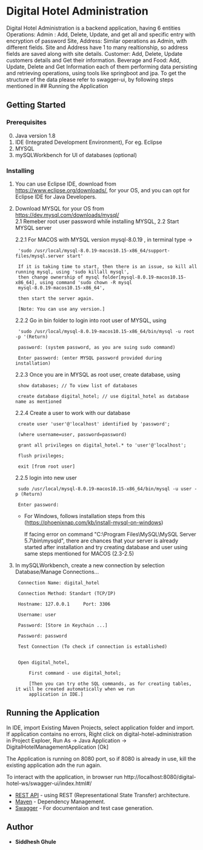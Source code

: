# Digital Hotel Administration
Digital Hotel Administration is a backend application, having 6 entities
Operations:
Admin : Add, Delete, Update, and get all and specific entry with encryption of password
Site, Address: Similar operations as Admin, with different fields. Site and Address have 1 to many realtionship, so address fields are saved along with site details.
Customer: Add, Delete, Update customers details and Get their information.
Beverage and Food: Add, Update, Delete and Get Information 
each of them performing data persisting and retrieving operations, using tools like springboot and jpa.
To get the structure of the data please refer to swagger-ui, by following steps mentioned in ## Running the Application

## Getting Started

### Prerequisites
0. Java version 1.8
1. IDE (Integrated Development Environment), For eg. Eclipse
2. MYSQL
3. mySQLWorkbench for UI of databases (optional)

### Installing
1. You can use Eclipse IDE, download from https://www.eclipse.org/downloads/, for your OS, and you can opt for Eclipse IDE for Java Developers.
2. Download MYSQL for your OS from https://dev.mysql.com/downloads/mysql/  
    2.1 Remeber root user password while installing MYSQL,
    2.2 Start MYSQL server

	2.2.1 For MACOS with MYSQL version mysql-8.0.19 , in terminal type -> 
    
        'sudo /usr/local/mysql-8.0.19-macos10.15-x86_64/support-files/mysql.server start'

	    If it is taking time to start, then there is an issue, so kill all running mysql, using 'sudo killall mysql', 
	    then change ownership of mysql folder[mysql-8.0.19-macos10.15-x86_64], using command 'sudo chown -R mysql 
        mysql-8.0.19-macos10.15-x86_64',
        
        then start the server again.

        [Note: You can use any version.]

    2.2.2 Go in bin folder to login into root user of MYSQL, using

        'sudo /usr/local/mysql-8.0.19-macos10.15-x86_64/bin/mysql -u root -p '(Return)

        password: (system password, as you are suing sudo command)

        Enter password: (enter MYSQL password provided during installation)

    2.2.3 Once you are in MYSQL as root user, create database, using

	    show databases; // To view list of databases

	    create database digital_hotel; // use digital_hotel as database name as mentioned

    2.2.4 Create a user to work with our database

        create user 'user'@'localhost' identified by 'password';  
        
        (where username=user, password=password)

        grant all privileges on digital_hotel.* to 'user'@'localhost';

        flush privileges;
            
        exit [from root user]
        
    2.2.5 login into new user
        
        sudo /usr/local/mysql-8.0.19-macos10.15-x86_64/bin/mysql -u user -p (Return)
	    
        Enter password:

        
    - For Windows, follows installation steps from this (https://phoenixnap.com/kb/install-mysql-on-windows)

        If facing error on command "C:\Program Files\MySQL\MySQL Server 5.7\bin\mysqld", there are chances that your server is already started after installation and try creating database and user using same steps mentioned for MACOS (2.3-2.5)


3. In mySQLWorkbench, create a new connection by selection Database/Manage Connections...


        Connection Name: digital_hotel

        Connection Method: Standart (TCP/IP)

        Hostname: 127.0.0.1     Port: 3306

        Username: user

        Password: [Store in Keychain ...]

        Password: password

        Test Connection (To check if connection is established)


        Open digital_hotel,

            First command - use digital_hotel;

            [Then you can try othe SQL commands, as for creating tables, it will be created automatically when we run 
            application in IDE.]

## Running the Application

In IDE, import Existing Maven Projects, select application folder and import.
If application contains no errors, 
        Right click on digital-hotel-administration in Project Exploer, 
            Run As -> Java Application -> DigitalHotelManagementApplication [Ok]

The Application is running on 8080 port, so if 8080 is already in use, kill the existing application adn the run again.

To interact with the application, in browser run
http://localhost:8080/digital-hotel-ws/swagger-ui/index.html#/

* [REST API](https://restfulapi.net) - using REST (Representational State Transfer) architecture.
* [Maven](https://maven.apache.org/) - Dependency Management.
* [Swagger](https://swagger.io) - For documentaion and test case generation.

## Author

* **Siddhesh Ghule** 
